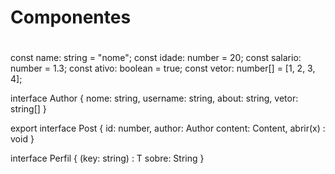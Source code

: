 # Componentes

#

const name: string = "nome";
const idade: number = 20;
const salario: number = 1.3;
const ativo: boolean = true;
const vetor: number[] = [1, 2, 3, 4];

interface Author {
nome: string,
username: string,
about: string,
vetor: string[]
}

export interface Post {
id: number,
author: Author
content: Content,
abrir(x) : void
}

interface Perfil<T> {
(key: string) : T
sobre: String
}
